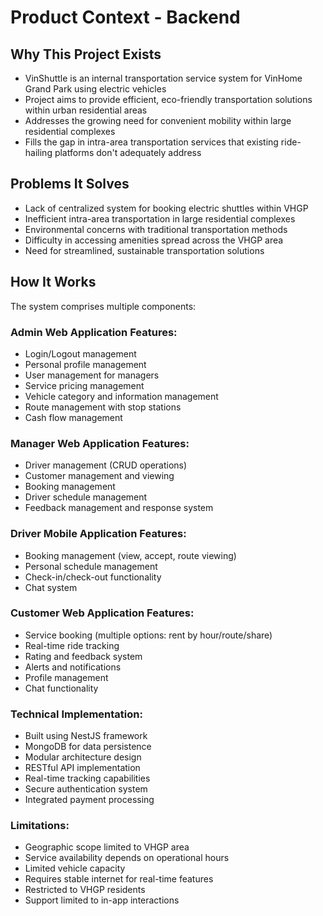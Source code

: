 # Product Context - Backend

## Why This Project Exists
- VinShuttle is an internal transportation service system for VinHome Grand Park using electric vehicles
- Project aims to provide efficient, eco-friendly transportation solutions within urban residential areas
- Addresses the growing need for convenient mobility within large residential complexes
- Fills the gap in intra-area transportation services that existing ride-hailing platforms don't adequately address

## Problems It Solves
- Lack of centralized system for booking electric shuttles within VHGP
- Inefficient intra-area transportation in large residential complexes
- Environmental concerns with traditional transportation methods
- Difficulty in accessing amenities spread across the VHGP area
- Need for streamlined, sustainable transportation solutions

## How It Works
The system comprises multiple components:

### Admin Web Application Features:
- Login/Logout management
- Personal profile management
- User management for managers
- Service pricing management
- Vehicle category and information management
- Route management with stop stations
- Cash flow management

### Manager Web Application Features:
- Driver management (CRUD operations)
- Customer management and viewing
- Booking management
- Driver schedule management
- Feedback management and response system

### Driver Mobile Application Features:
- Booking management (view, accept, route viewing)
- Personal schedule management
- Check-in/check-out functionality
- Chat system

### Customer Web Application Features:
- Service booking (multiple options: rent by hour/route/share)
- Real-time ride tracking
- Rating and feedback system
- Alerts and notifications
- Profile management
- Chat functionality

### Technical Implementation:
- Built using NestJS framework
- MongoDB for data persistence
- Modular architecture design
- RESTful API implementation
- Real-time tracking capabilities
- Secure authentication system
- Integrated payment processing

### Limitations:
- Geographic scope limited to VHGP area
- Service availability depends on operational hours
- Limited vehicle capacity
- Requires stable internet for real-time features
- Restricted to VHGP residents
- Support limited to in-app interactions
